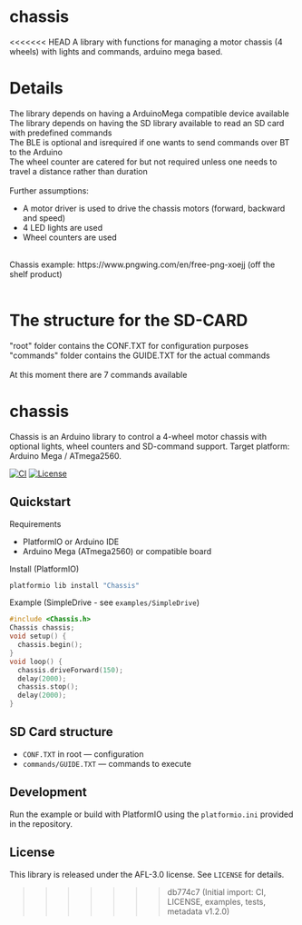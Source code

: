 # chassis
<<<<<<< HEAD
A library with functions for managing a motor chassis (4 wheels) with lights and commands, arduino mega based.<br>

# Details

The library depends on having a ArduinoMega compatible device available<br>
The library depends on having the SD library available to read an SD card with predefined commands<br>
The BLE is optional and isrequired if one wants to send commands over BT to the Arduino<br>
The wheel counter are catered for but not required unless one needs to travel a distance rather than duration<br>
<br>
Further assumptions:<br>
  - A motor driver is used to drive the chassis motors (forward, backward and speed)<br>
  - 4 LED lights are used<br>
  - Wheel counters are used<br>
<br>
Chassis example:
https://www.pngwing.com/en/free-png-xoejj (off the shelf product) <br>
<br>

# The structure for the SD-CARD

"root" folder contains the CONF.TXT for configuration purposes<br>
"commands" folder contains the GUIDE.TXT for the actual commands<br>
<br> 
 At this moment there are 7 commands available
# chassis

Chassis is an Arduino library to control a 4-wheel motor chassis with optional lights, wheel counters and SD-command support. Target platform: Arduino Mega / ATmega2560.

[![CI](https://github.com/AarnoudHoekstraPrivate/chassis/actions/workflows/ci.yml/badge.svg)](https://github.com/AarnoudHoekstraPrivate/chassis/actions)
[![License](https://img.shields.io/badge/license-AFL--3.0-blue.svg)](LICENSE)

## Quickstart

Requirements

- PlatformIO or Arduino IDE
- Arduino Mega (ATmega2560) or compatible board

Install (PlatformIO)

```bash
platformio lib install "Chassis"
```

Example (SimpleDrive - see `examples/SimpleDrive`)

```cpp
#include <Chassis.h>
Chassis chassis;
void setup() {
  chassis.begin();
}
void loop() {
  chassis.driveForward(150);
  delay(2000);
  chassis.stop();
  delay(2000);
}
```

## SD Card structure

- `CONF.TXT` in root — configuration
- `commands/GUIDE.TXT` — commands to execute

## Development

Run the example or build with PlatformIO using the `platformio.ini` provided in the repository.

## License

This library is released under the AFL-3.0 license. See `LICENSE` for details.

>>>>>>> db774c7 (Initial import: CI, LICENSE, examples, tests, metadata v1.2.0)
